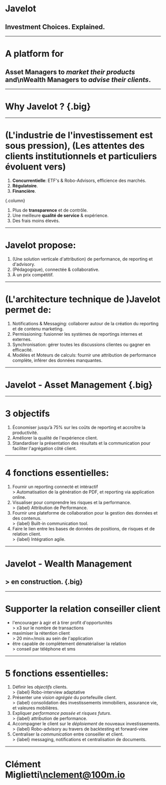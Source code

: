 # Javelot
## Investment Choices. Explained.

---

# A platform for
## **Asset Managers** to *market their products* and\n**Wealth Managers** to *advise their clients*.

---

# Why Javelot ? {.big}

---

# (L'industrie de l'investissement est sous pression), (Les attentes des clients institutionnels et particuliers évoluent vers)

1. **Concurrentielle**: ETF's & Robo-Advisors, efficience des marchés.
2. **Régulatoire**.
3. **Financière**.

{.column}

1. Plus de **transparence** et de contrôle.
2. Une meilleure **qualité de service** & expérience.
3. Des frais moins élevés.

---

# Javelot propose:
1. (Une solution verticale d'attribution) de performance, de reporting et d'advisory.
2. (Pédagogique), connectée & collaborative.
3. À un prix compétitif.

---

# (L'architecture technique de )Javelot permet de:
1. Notifications & Messaging: collaborer autour de la création du reporting et de contenu marketing.
2. Permissioning: fusionner les systèmes de reportings internes et externes.
3. Synchronisation: gérer toutes les discussions clientes ou gagner en efficacité.
4. Modèles et Moteurs de calculs: fournir une attribution de performance complète, inférer des données manquantes.

---

# Javelot - Asset Management {.big}

---

# 3 objectifs
1. Économiser jusqu’à 75% sur les coûts de reporting et accroître la productivité.
2. Améliorer la qualité de l'expérience client.
3. Standardiser la présentation des résultats et la communication pour faciliter l'agrégation côté client.

---

# 4 fonctions essentielles:
1. Fournir un reporting connecté et intéractif  
\> Automatisation de la génération de PDF, et reporting via application online.
2. Visualiser pour comprendre les risques et la performance.  
\> {label} Attribution de Performance.
3. Fournir une plateforme de collaboration pour la gestion des données et des contenus.  
\> {label} Built-in communication tool.
4. Faire le lien entre les bases de données de positions, de risques et de relation client.  
\> {label} Intégration agile.

---

# Javelot - Wealth Management
## > en construction. {.big}

---

# Supporter la relation conseiller client
- l'encourager à agir et à tirer profit d'opportunités  
\> x3 sur le nombre de transactions
- maximiser la rétention client  
\> 20 min+/mois au sein de l'application
- être capable de complètement dématérialiser la relation  
\> conseil par téléphone et sms

---

# 5 fonctions essentielles:
1. Définir les *objectifs* clients.  
\> {label} Robo-interview adaptative
2. Présenter une *vision agrégée* du portefeuille client.  
\> {label} consolidation des investissements immobiliers, assurance vie, et valeures mobilières.
3. Expliquer *performance passée et risques futurs*.  
\> {label} attribution de performance.
4. Accompagner le client sur le *déploiement* de nouveaux investissements.
\> {label} Robo-advisory au travers de backtesting et forward-view
5. Centraliser la *communication* entre conseiller et client.  
\> {label} messaging, notifications et centralisation de documents.

---

# **Clément Miglietti**\nclement@100m.io

